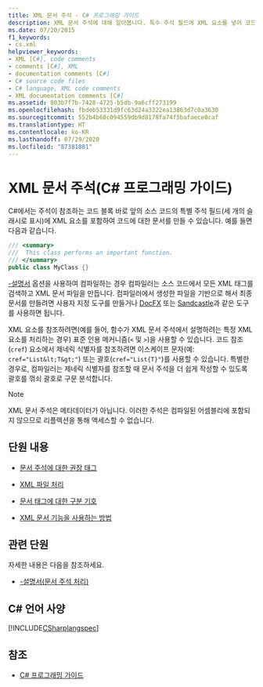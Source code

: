 ```yaml
---
title: XML 문서 주석 - C# 프로그래밍 가이드
description: XML 문서 주석에 대해 알아봅니다. 특수 주석 필드에 XML 요소를 넣어 코드의 설명서를 만들 수 있습니다.
ms.date: 07/20/2015
f1_keywords:
- cs.xml
helpviewer_keywords:
- XML [C#], code comments
- comments [C#], XML
- documentation comments [C#]
- C# source code files
- C# language, XML code comments
- XML documentation comments [C#]
ms.assetid: 803b7f7b-7428-4725-b5db-9a6cff273199
ms.openlocfilehash: fbdeb53331d9fc63d24a3322ea13863d7c0a3630
ms.sourcegitcommit: 552b4b60c094559db9d8178fa74f5bafaece0caf
ms.translationtype: HT
ms.contentlocale: ko-KR
ms.lasthandoff: 07/29/2020
ms.locfileid: "87381881"
---
```

# <a name="xml-documentation-comments-c-programming-guide"></a>XML 문서 주석(C# 프로그래밍 가이드)

C#에서는 주석이 참조하는 코드 블록 바로 앞의 소스 코드의 특별 주석 필드(세 개의 슬래시로 표시)에 XML 요소를 포함하여 코드에 대한 문서를 만들 수 있습니다. 예를 들면 다음과 같습니다.

```csharp
/// <summary>
///  This class performs an important function.
/// </summary>
public class MyClass {}
```

[-설명서](../../language-reference/compiler-options/doc-compiler-option.md) 옵션을 사용하여 컴파일하는 경우 컴파일러는 소스 코드에서 모든 XML 태그를 검색하고 XML 문서 파일을 만듭니다. 컴파일러에서 생성한 파일을 기반으로 해서 최종 문서를 만들려면 사용자 지정 도구를 만들거나 [DocFX](https://dotnet.github.io/docfx/) 또는 [Sandcastle](https://github.com/EWSoftware/SHFB)과 같은 도구를 사용하면 됩니다.

XML 요소를 참조하려면(예를 들어, 함수가 XML 문서 주석에서 설명하려는 특정 XML 요소를 처리하는 경우) 표준 인용 메커니즘(`<` 및 `>`)을 사용할 수 있습니다.  코드 참조(`cref`) 요소에서 제네릭 식별자를 참조하려면 이스케이프 문자(예: `cref="List&lt;T&gt;"`) 또는 괄호(`cref="List{T}"`)를 사용할 수 있습니다.  특별한 경우로, 컴파일러는 제네릭 식별자를 참조할 때 문서 주석을 더 쉽게 작성할 수 있도록 괄호를 꺾쇠 괄호로 구문 분석합니다.

> [!NOTE]
> XML 문서 주석은 메타데이터가 아닙니다. 이러한 주석은 컴파일된 어셈블리에 포함되지 않으므로 리플렉션을 통해 액세스할 수 없습니다.

## <a name="in-this-section"></a>단원 내용

- [문서 주석에 대한 권장 태그](./recommended-tags-for-documentation-comments.md)

- [XML 파일 처리](./processing-the-xml-file.md)

- [문서 태그에 대한 구분 기호](./delimiters-for-documentation-tags.md)

- [XML 문서 기능을 사용하는 방법](./how-to-use-the-xml-documentation-features.md)

## <a name="related-sections"></a>관련 단원

자세한 내용은 다음을 참조하세요.

- [-설명서(문서 주석 처리)](../../language-reference/compiler-options/doc-compiler-option.md)

## <a name="c-language-specification"></a>C# 언어 사양

[!INCLUDE[CSharplangspec](~/includes/csharplangspec-md.md)]

## <a name="see-also"></a>참조

- [C# 프로그래밍 가이드](../index.md)
